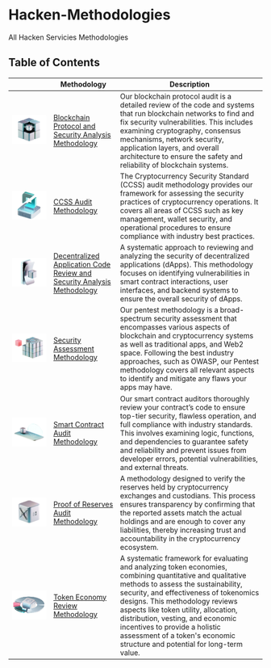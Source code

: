 # Hacken-Methodologies

All Hacken Servicies Methodologies

## Table of Contents

| | Methodology | Description |
|---|---|---|
| ![blockchain-protocols](images/services/blockchain-protocols.png) | [Blockchain Protocol and Security Analysis Methodology](blockchain-protocols.md) | Our blockchain protocol audit is a detailed review of the code and systems that run blockchain networks to find and fix security vulnerabilities. This includes examining cryptography, consensus mechanisms, network security, application layers, and overall architecture to ensure the safety and reliability of blockchain systems. |
| ![ccss](images/services/ccss.png) | [CCSS Audit Methodology](ccss.md) | The Cryptocurrency Security Standard (CCSS) audit methodology provides our framework for assessing the security practices of cryptocurrency operations. It covers all areas of CCSS such as key management, wallet security, and operational procedures to ensure compliance with industry best practices. |
| ![dapp-audit-methodology](images/services/dapp-audit-methodology.png) | [Decentralized Application Code Review and Security Analysis Methodology](dapp-audit-methodology.md) | A systematic approach to reviewing and analyzing the security of decentralized applications (dApps). This methodology focuses on identifying vulnerabilities in smart contract interactions, user interfaces, and backend systems to ensure the overall security of dApps. |
| ![pentesting](images/services/pentesting.png) | [Security Assessment Methodology](pentesting.md) | Our pentest methodology is a broad-spectrum security assessment that encompasses various aspects of blockchain and cryptocurrency systems as well as traditional apps, and Web2 space. Following the best industry approaches, such as OWASP, our Pentest methodology covers all relevant aspects to identify and mitigate any flaws your apps may have. |
| ![smart-contracts](images/services/smart-contracts.png) | [Smart Contract Audit Methodology](smart-contracts.md) | Our smart contract auditors thoroughly review your contract’s code to ensure top-tier security, flawless operation, and full compliance with industry standards. This involves examining logic, functions, and dependencies to guarantee safety and reliability and prevent issues from developer errors, potential vulnerabilities, and external threats. |
| ![proof-of-reserves](images/services/proof-of-reserves.png) | [Proof of Reserves Audit Methodology](proof-of-reserves.md) | A methodology designed to verify the reserves held by cryptocurrency exchanges and custodians. This process ensures transparency by confirming that the reported assets match the actual holdings and are enough to cover any liabilities, thereby increasing trust and accountability in the cryptocurrency ecosystem. |
| ![tokenomics](images/services/tokenomics.png) | [Token Economy Review Methodology](tokenomics.md) | A systematic framework for evaluating and analyzing token economies, combining quantitative and qualitative methods to assess the sustainability, security, and effectiveness of tokenomics designs. This methodology reviews aspects like token utility, allocation, distribution, vesting, and economic incentives to provide a holistic assessment of a token's economic structure and potential for long-term value. |
